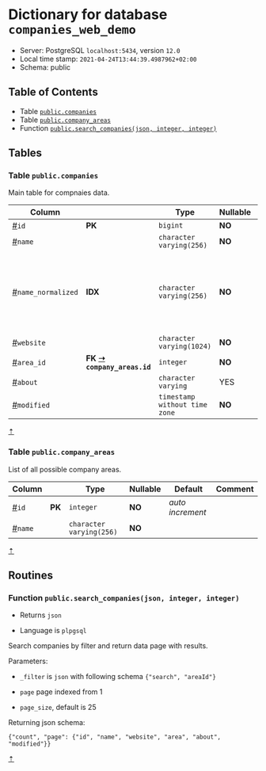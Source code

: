 # Dictionary for database `companies_web_demo`

- Server: PostgreSQL `localhost:5434`, version `12.0`
- Local time stamp: `2021-04-24T13:44:39.4987962+02:00`
- Schema: public

## Table of Contents

- Table [`public.companies`](#table-publiccompanies)
- Table [`public.company_areas`](#table-publiccompany_areas)
- Function [`public.search_companies(json, integer, integer)`](#function-publicsearch_companiesjson-integer-integer)
## Tables

### Table `public.companies`

<!-- comment on table "public"."companies" is @until-end-tag; -->
Main table for compnaies data.
<!-- end -->

| Column |             | Type | Nullable | Default | Comment |
| ------ | ----------- | -----| -------- | ------- | ------- |
| <a id="user-content-public-companies-id" href="#public-companies-id">#</a>`id` | **PK** | `bigint` | **NO** | *auto increment* | <!-- comment on column "public"."companies"."id" is @until-end-tag; --><!-- end --> |
| <a id="user-content-public-companies-name" href="#public-companies-name">#</a>`name` |  | `character varying(256)` | **NO** |  | <!-- comment on column "public"."companies"."name" is @until-end-tag; --><!-- end --> |
| <a id="user-content-public-companies-name_normalized" href="#public-companies-name_normalized">#</a>`name_normalized` | **IDX** | `character varying(256)` | **NO** |  | <!-- comment on column "public"."companies"."name_normalized" is @until-end-tag; -->Company name in lowercase uniquely indexed. Search is on this field.<!-- end --> |
| <a id="user-content-public-companies-website" href="#public-companies-website">#</a>`website` |  | `character varying(1024)` | **NO** |  | <!-- comment on column "public"."companies"."website" is @until-end-tag; --><!-- end --> |
| <a id="user-content-public-companies-area_id" href="#public-companies-area_id">#</a>`area_id` | **FK [➝](#public-company_areas-id) `company_areas.id`** | `integer` | **NO** |  | <!-- comment on column "public"."companies"."area_id" is @until-end-tag; --><!-- end --> |
| <a id="user-content-public-companies-about" href="#public-companies-about">#</a>`about` |  | `character varying` | YES |  | <!-- comment on column "public"."companies"."about" is @until-end-tag; --><!-- end --> |
| <a id="user-content-public-companies-modified" href="#public-companies-modified">#</a>`modified` |  | `timestamp without time zone` | **NO** | `timezone('utc'::text, now())` | <!-- comment on column "public"."companies"."modified" is @until-end-tag; --><!-- end --> |

<a href="#table-of-contents" title="Table of Contents">&#8673;</a>

### Table `public.company_areas`

<!-- comment on table "public"."company_areas" is @until-end-tag; -->
List of all possible company areas.
<!-- end -->

| Column |             | Type | Nullable | Default | Comment |
| ------ | ----------- | -----| -------- | ------- | ------- |
| <a id="user-content-public-company_areas-id" href="#public-company_areas-id">#</a>`id` | **PK** | `integer` | **NO** | *auto increment* | <!-- comment on column "public"."company_areas"."id" is @until-end-tag; --><!-- end --> |
| <a id="user-content-public-company_areas-name" href="#public-company_areas-name">#</a>`name` |  | `character varying(256)` | **NO** |  | <!-- comment on column "public"."company_areas"."name" is @until-end-tag; --><!-- end --> |

<a href="#table-of-contents" title="Table of Contents">&#8673;</a>

## Routines

### Function `public.search_companies(json, integer, integer)`

- Returns `json`

- Language is `plpgsql`

<!-- comment on function "public"."search_companies"(json, integer, integer) is @until-end-tag; -->


Search companies by filter and return data page with results.

Parameters:

- `_filter` is `json` with following schema `{"search", "areaId"}`

- `page` page indexed from 1

- `page_size`, default is 25

Returning json schema:

`{"count", "page": {"id", "name", "website", "area", "about", "modified"}}`


<!-- end -->

<a href="#table-of-contents" title="Table of Contents">&#8673;</a>
